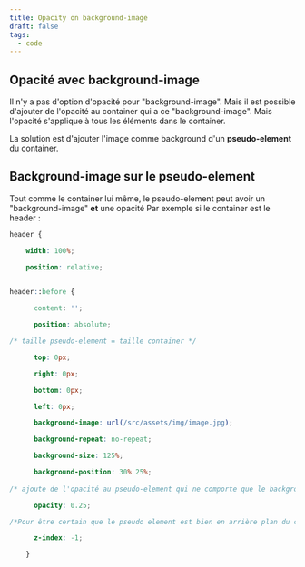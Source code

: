 ```yaml
---
title: Opacity on background-image
draft: false
tags:
  - code
---
```

## Opacité avec background-image

Il n'y a pas d'option d'opacité pour "background-image".
Mais il est possible d'ajouter de l'opacité au container qui a ce "background-image".
Mais l'opacité s'applique à tous les éléments dans le container.

La solution est d'ajouter l'image comme background d'un **pseudo-element** du container.

## Background-image sur le pseudo-element

Tout comme le container lui même, le pseudo-element peut avoir un "background-image" **et** une opacité
Par exemple si le container est le header :

```css
header {

    width: 100%;

    position: relative;

  
header::before {

      content: '';

      position: absolute;

/* taille pseudo-element = taille container */

      top: 0px;

      right: 0px;

      bottom: 0px;

      left: 0px;

      background-image: url(/src/assets/img/image.jpg);

      background-repeat: no-repeat;

      background-size: 125%;

      background-position: 30% 25%;
      
/* ajoute de l'opacité au pseudo-element qui ne comporte que le background-image */

      opacity: 0.25;

/*Pour être certain que le pseudo element est bien en arrière plan du container */

      z-index: -1;

    }
```
